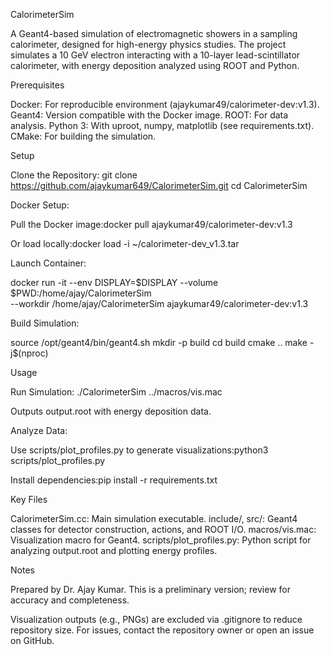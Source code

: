 
CalorimeterSim

A Geant4-based simulation of electromagnetic showers in a sampling calorimeter, designed for high-energy physics studies. The project simulates a 10 GeV electron interacting with a 10-layer lead-scintillator calorimeter, with energy deposition analyzed using ROOT and Python.

Prerequisites

Docker: For reproducible environment (ajaykumar49/calorimeter-dev:v1.3).
Geant4: Version compatible with the Docker image.
ROOT: For data analysis.
Python 3: With uproot, numpy, matplotlib (see requirements.txt).
CMake: For building the simulation.

Setup

Clone the Repository:
git clone https://github.com/ajaykumar649/CalorimeterSim.git
cd CalorimeterSim


Docker Setup:

Pull the Docker image:docker pull ajaykumar49/calorimeter-dev:v1.3


Or load locally:docker load -i ~/calorimeter-dev_v1.3.tar


Launch Container:

docker run -it --env DISPLAY=$DISPLAY --volume $PWD:/home/ajay/CalorimeterSim \
  --workdir /home/ajay/CalorimeterSim ajaykumar49/calorimeter-dev:v1.3


Build Simulation:

source /opt/geant4/bin/geant4.sh
mkdir -p build
cd build
cmake ..
make -j$(nproc)



Usage

Run Simulation:
./CalorimeterSim ../macros/vis.mac


Outputs output.root with energy deposition data.


Analyze Data:

Use scripts/plot_profiles.py to generate visualizations:python3 scripts/plot_profiles.py


Install dependencies:pip install -r requirements.txt



Key Files

CalorimeterSim.cc: Main simulation executable.
include/, src/: Geant4 classes for detector construction, actions, and ROOT I/O.
macros/vis.mac: Visualization macro for Geant4.
scripts/plot_profiles.py: Python script for analyzing output.root and plotting energy profiles.

Notes

Prepared by Dr. Ajay Kumar. This is a preliminary version; review for accuracy and completeness.

Visualization outputs (e.g., PNGs) are excluded via .gitignore to reduce repository size.
For issues, contact the repository owner or open an issue on GitHub.
